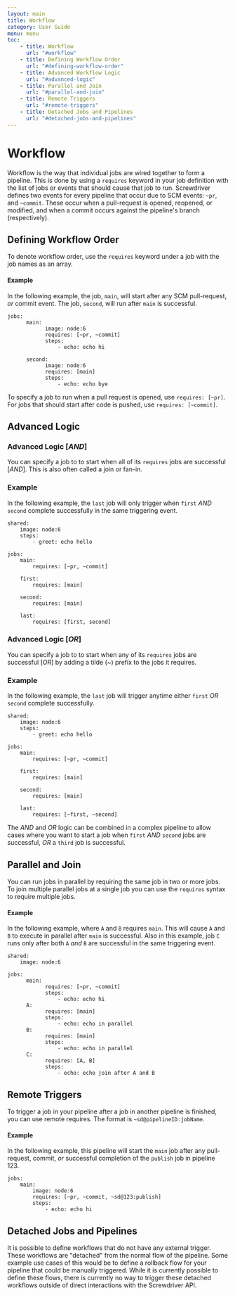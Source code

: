 ```yaml
---
layout: main
title: Workflow
category: User Guide
menu: menu
toc:
    - title: Workflow
      url: "#workflow"
    - title: Defining Workflow Order
      url: "#defining-workflow-order"
    - title: Advanced Workflow Logic
      url: "#advanced-logic"
    - title: Parallel and Join
      url: "#parallel-and-join"
    - title: Remote Triggers
      url: "#remote-triggers"
    - title: Detached Jobs and Pipelines
      url: "#detached-jobs-and-pipelines"
---
```

# Workflow
Workflow is the way that individual jobs are wired together to form a pipeline. This is done by using a `requires` keyword in your job definition with the list of jobs or events that should cause that job to run. Screwdriver defines two events for every pipeline that occur due to SCM events: `~pr`, and `~commit`. These occur when a pull-request is opened, reopened, or modified, and when a commit occurs against the pipeline's branch (respectively).

## Defining Workflow Order
To denote workflow order, use the `requires` keyword under a job with the job names as an array.

#### Example
In the following example, the job, `main`, will start after any SCM pull-request, _or_ commit event. The job, `second`, will run after `main` is successful.

```
jobs:
      main:
            image: node:6
            requires: [~pr, ~commit]
            steps:
                - echo: echo hi

      second:
            image: node:6
            requires: [main]
            steps:
                - echo: echo bye
```

To specify a job to run when a pull request is opened, use `requires: [~pr]`. For jobs that should start after code is pushed, use `requires: [~commit]`.

## Advanced Logic
### Advanced Logic [_AND_]
You can specify a job to to start when all of its `requires` jobs are successful [_AND_]. This is also often called a join or fan-in.

### Example
In the following example, the `last` job will only trigger when `first` _AND_ `second` complete successfully in the same triggering event.

```
shared:
    image: node:6
    steps:
        - greet: echo hello

jobs:
    main:
        requires: [~pr, ~commit]

    first:
        requires: [main]

    second:
        requires: [main]
        
    last:
        requires: [first, second]
```

### Advanced Logic [_OR_]
You can specify a job to to start when any of its `requires` jobs are successful [_OR_] by adding a tilde (~) prefix to the jobs it requires.

### Example
In the following example, the `last` job will trigger anytime either `first` _OR_ `second` complete successfully.

```
shared:
    image: node:6
    steps:
        - greet: echo hello

jobs:
    main:
        requires: [~pr, ~commit]

    first:
        requires: [main]

    second:
        requires: [main]
        
    last:
        requires: [~first, ~second]
```

The _AND_ and _OR_ logic can be combined in a complex pipeline to allow cases where you want to start a job when `first` _AND_ `second` jobs are successful, _OR_ a `third` job is successful.

## Parallel and Join
You can run jobs in parallel by requiring the same job in two or more jobs. To join multiple parallel jobs at a single job you can use the `requires` syntax to require multiple jobs.

#### Example
In the following example, where `A` and `B` requires `main`. This will cause `A` and `B` to execute in parallel after `main` is successful. Also in this example, job `C` runs only after both `A` _and_ `B` are successful in the same triggering event.

```
shared:
    image: node:6
    
jobs:
      main:
            requires: [~pr, ~commit]
            steps:
                - echo: echo hi
      A:
            requires: [main]
            steps:
                - echo: echo in parallel
      B:
            requires: [main]
            steps:
                - echo: echo in parallel
      C:
            requires: [A, B]
            steps:
                - echo: echo join after A and B
```

## Remote Triggers
To trigger a job in your pipeline after a job in another pipeline is finished, you can use remote requires. The format is `~sd@pipelineID:jobName`.

#### Example
In the following example, this pipeline will start the `main` job after any pull-request, commit, _or_ successful completion of the `publish` job in pipeline 123.

```
jobs:
    main:
        image: node:6
        requires: [~pr, ~commit, ~sd@123:publish]
        steps:
            - echo: echo hi
```

## Detached Jobs and Pipelines
It is possible to define workflows that do not have any external trigger. These workflows are "detached" from the normal flow of the pipeline. Some example use cases of this would be to define a rollback flow for your pipeline that could be manually triggered. While it is currently possible to define these flows, there is currently no way to trigger these detached workflows outside of direct interactions with the Screwdriver API.
